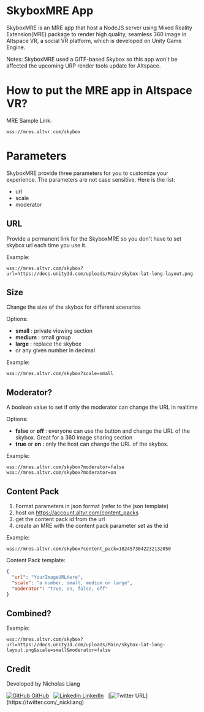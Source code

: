 # SkyboxMRE App

SkyboxMRE is an MRE app that host a NodeJS server using Mixed Reality Extension(MRE) package to render high quality, seamless 360 image in Altspace VR, a social VR platform, which is developed on Unity Game Engine.

Notes: SkyboxMRE used a GlTF-based Skybox so this app won't be affected the upcoming URP render tools update for Altspace.

# How to put the MRE app in Altspace VR?

MRE Sample Link:
```
wss://mres.altvr.com/skybox
```

# Parameters

SkyboxMRE provide three parameters for you to customize your experience. The parameters are not case sensitive. Here is the list:

- url
- scale
- moderator


## URL

Provide a permanent link for the SkyboxMRE so you don't have to set skybox url each time you use it.

Example:
```
wss://mres.altvr.com/skybox?url=https://docs.unity3d.com/uploads/Main/skybox-lat-long-layout.png
```
## Size

Change the size of the skybox for different scenarios

Options:
- **small** : private viewing section
- **medium** : small group
- **large** : replace the skybox
- or any given number in decimal

Example:
```
wss://mres.altvr.com/skybox?scale=small
```
## Moderator?

A boolean value to set if only the moderator can change the URL in realtime

Options:
- **false** or **off** : everyone can use the button and change the URL of the skybox. Great for a 360 image sharing section
- **true** or **on** : only the host can change the URL of the skybox.


Example:
```
wss://mres.altvr.com/skybox?moderator=false
wss://mres.altvr.com/skybox?moderator=on
```

## Content Pack

1. Format parameters in json format (refer to the json template)
1. host on https://account.altvr.com/content_packs
1. get the content pack id from the url
1. create an MRE with the content pack parameter set as the id

Example:
```
wss://mres.altvr.com/skybox?content_pack=1824573042232132050
```

Content Pack template:
```json
{
  "url": "YourImageURLHere",
  "scale": "a number, small, medium or large",
  "moderator": "true, on, false, off"
}
```

## Combined?
Example:
```
wss://mres.altvr.com/skybox?url=https://docs.unity3d.com/uploads/Main/skybox-lat-long-layout.png&scale=small&moderator=false
```

## Credit

Developed by Nicholas Liang

[![GitHub](https://i.stack.imgur.com/tskMh.png) GitHub](https://github.com/NicholasLiang)
&nbsp;
[![Linkedin](https://i.stack.imgur.com/gVE0j.png) LinkedIn](https://www.linkedin.com/in/nicholas-liang-20a44414b/)
&nbsp;
[![Twitter URL](https://img.shields.io/twitter/url/https/twitter.com/_nickliang.svg?style=social&label=Follow%20%40_nickliang_)](https://twitter.com/_nickliang)